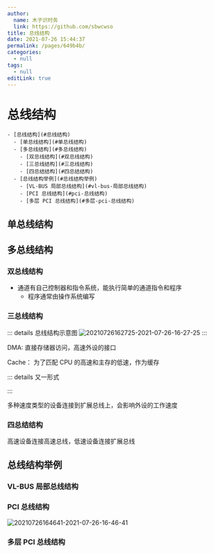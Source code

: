 ```yaml
---
author: 
  name: 木子识时务
  link: https://github.com/sbwcwso
title: 总线结构
date: 2021-07-26 15:44:37
permalink: /pages/649b4b/
categories: 
  - null
tags: 
  - null
editLink: true
---
```


# 总线结构


```markmap
- [总线结构](#总线结构)
  - [单总线结构](#单总线结构)
  - [多总线结构](#多总线结构)
    - [双总线结构](#双总线结构)
    - [三总线结构](#三总线结构)
    - [四总结结构](#四总结结构)
  - [总线结构举例](#总线结构举例)
    - [VL-BUS 局部总线结构](#vl-bus-局部总线结构)
    - [PCI 总线结构](#pci-总线结构)
    - [多层 PCI 总线结构](#多层-pci-总线结构)
```



## 单总线结构

## 多总线结构

### 双总线结构

* 通道有自己控制器和指令系统，能执行简单的通道指令和程序
  * 程序通常由操作系统编写

### 三总线结构

::: details 总线结构示意图
![20210726162725-2021-07-26-16-27-25](https://cdn.jsdelivr.net/gh/sbwcwso/PicBed@master/20210726162725-2021-07-26-16-27-25.png)
:::



DMA: 直接存储器访问，高速外设的接口

Cache： 为了匹配 CPU 的高速和主存的低速，作为缓存


::: details 又一形式

:::

多种速度类型的设备连接到扩展总线上，会影响外设的工作速度

### 四总结结构

高速设备连接高速总线，低速设备连接扩展总线

## 总线结构举例

### VL-BUS 局部总线结构

### PCI 总线结构

![20210726164641-2021-07-26-16-46-41](https://cdn.jsdelivr.net/gh/sbwcwso/PicBed@master/20210726164641-2021-07-26-16-46-41.png)

### 多层 PCI 总线结构


